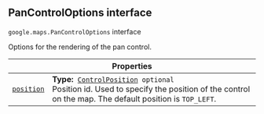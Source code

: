
<h2 id="PanControlOptions">PanControlOptions interface</h2>
<p>
<code><span itemprop="path">google.maps</span>.<span itemprop="name">PanControlOptions</span></code>
interface
</p>
<p>Options for the rendering of the pan control.</p>
<div class="devsite-table-wrapper"><table class="properties responsive" summary="interface PanControlOptions - Properties">
<thead>
<tr><th colspan="2">Properties</th>
</tr></thead>
<tbody>
<tr id="PanControlOptions.position">
<td itemprop="property"><code><a class="secret-link" href="#PanControlOptions.position"><span>position</span></a></code></td>
<td><div><strong>Type:</strong>&nbsp; <code><a href="ControlPosition.md">ControlPosition</a> <span class="optional-type-annotation">optional</span></code></div>
<div class="desc">Position id. Used to specify the position of the control on the map. The default position is <code>TOP_LEFT</code>.</div></td>
</tr>
</tbody>
</table></div>
<script src="replace_links.js"></script>
